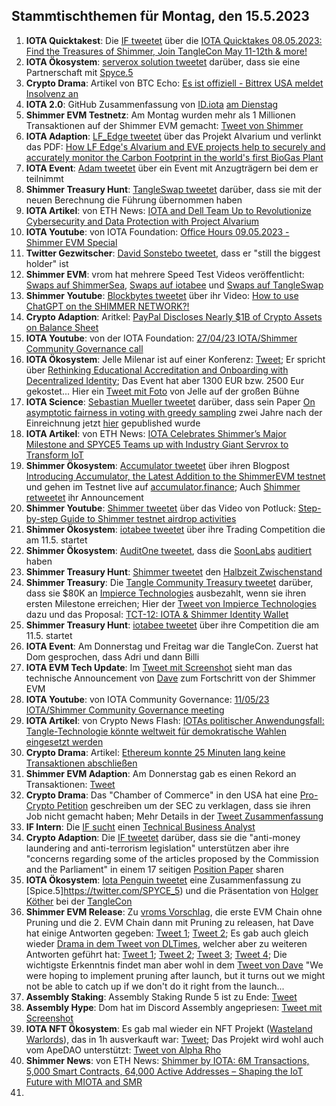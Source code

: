 ## Stammtischthemen für Montag, den 15.5.2023

1. **IOTA Quicktakest**: Die [IF tweetet](https://twitter.com/iota/status/1655497871502761986?s=20) über die [IOTA Quicktakes 08.05.2023: Find the Treasures of Shimmer, Join TangleCon May 11-12th & more!](https://www.youtube.com/watch?v=zryjv7T8WoI)
2. **IOTA Ökosystem**: [serverox solution tweetet](https://twitter.com/servrox/status/1655816042357178368?s=20) darüber, dass sie eine Partnerschaft mit [Spyce.5](https://twitter.com/SPYCE_5)
3. **Crypto Drama**: Artikel von BTC Echo: [Es ist offiziell - Bittrex USA meldet Insolvenz an](https://www.btc-echo.de/schlagzeilen/bittrex-usa-meldet-insolvenz-an-163954/)
4. **IOTA 2.0**: GitHub Zusammenfassung von [ID.iota](https://twitter.com/id_iota) [am Dienstag](https://twitter.com/id_iota/status/1655679947988701185?s=20)
5. **Shimmer EVM Testnetz**: Am Montag wurden mehr als 1 Millionen Transaktionen auf der Shimmer EVM gemacht: [Tweet von Shimmer](https://twitter.com/shimmernet/status/1655834923943559169?s=20)
6. **IOTA Adaption**: [LF_Edge tweetet](https://twitter.com/LF_Edge/status/1655590921373720577?s=20) über das Projekt Alvarium und verlinkt das PDF: [How LF Edge's Alvarium and EVE projects help to securely and accurately monitor the Carbon Footprint in the world's first BioGas Plant](https://www.lfedge.org/wp-content/uploads/2023/02/LFEdge_ProjectAlvariumEVE_CaseStudy_013123.pdf?hsCtaTracking=3b2270ca-1dc4-4073-bc6f-cc60846ef409%7C20ae527a-9d0c-4ec5-b8ab-377b0e2ddd1f&utm_content=247581448&utm_medium=social&utm_source=twitter&hss_channel=tw-1085641282175741952)
7. **IOTA Event**: [Adam tweetet](https://twitter.com/Schpoopel/status/1655871948755271680?s=20) über ein Event mit Anzugträgern bei dem er teilnimmt
8. **Shimmer Treasury Hunt**: [TangleSwap tweetet](https://twitter.com/TangleSwap/status/1655868330962558976?s=20) darüber, dass sie mit der neuen Berechnung die Führung übernommen haben
9. **IOTA Artikel**: von ETH News: [IOTA and Dell Team Up to Revolutionize Cybersecurity and Data Protection with Project Alvarium](https://www.ethnews.com/iota-and-dell-team-up-to-revolutionize-cybersecurity-and-data-protection-with-project-alvarium/)
10. **IOTA Youtube**: von IOTA Foundation: [Office Hours 09.05.2023 - Shimmer EVM Special]()
11. **Twitter Gezwitscher**: [David Sonstebo tweetet](https://twitter.com/DavidSonstebo/status/1655989238544859163?s=20), dass er "still the biggest holder" ist
12. **Shimmer EVM**: vrom hat mehrere Speed Test Videos veröffentlicht: [Swaps auf ShimmerSea](https://twitter.com/Vrom14286662/status/1655990524317138961?s=20), [Swaps auf iotabee](https://twitter.com/Vrom14286662/status/1656014880762208316?s=20) und [Swaps auf TangleSwap](https://twitter.com/Vrom14286662/status/1656018353205411840?s=20)
13. **Shimmer Youtube**: [Blockbytes tweetet](https://twitter.com/blockbytescom/status/1656018700489875457?s=20) über ihr Video: [How to use ChatGPT on the SHIMMER NETWORK?!](https://www.youtube.com/watch?v=MlG5pCbwITk)
14. **Crypto Adaption**: Aritkel: [PayPal Discloses Nearly $1B of Crypto Assets on Balance Sheet](https://blockworks.co/news/paypal-discloses-1b-crypto)
15. **IOTA Youtube**: von der IOTA Foundation: [27/04/23 IOTA/Shimmer Community Governance call](https://www.youtube.com/watch?v=Ax0NrO66UqY&t=1s)
16. **IOTA Ökosystem**: Jelle Milenar ist auf einer Konferenz: [Tweet](https://twitter.com/JelleFm/status/1656205643764715520?s=20); Er spricht über [Rethinking Educational Accreditation and Onboarding with Decentralized Identity](https://www.kuppingercole.com/sessions/5279/3); Das Event hat aber 1300 EUR bzw. 2500 Eur gekostet... Hier ein [Tweet mit Foto](https://twitter.com/JelleFm/status/1656323117420101634?s=20) von Jelle auf der großen Bühne
17. **IOTA Science**: [Sebastian Mueller tweetet](https://twitter.com/NaitsabesMue/status/1656203846669021186?s=20) darüber, dass sein Paper [On asymptotic fairness in voting with greedy sampling](https://arxiv.org/abs/2101.11269) zwei Jahre nach der Einreichnung jetzt [hier](https://www.cambridge.org/core/journals/advances-in-applied-probability/article/abs/on-asymptotic-fairness-in-voting-with-greedy-sampling/C5E5D5EB9915DD887ECCBABB297D1F8B) gepublished wurde
18. **IOTA Artikel**: von ETH News: [IOTA Celebrates Shimmer’s Major Milestone and SPYCE5 Teams up with Industry Giant Servrox to Transform IoT](https://www.ethnews.com/iota-celebrates-shimmers-major-milestone-and-spyce5-teams-up-with-industry-giant-servrox-to-transform-iot/)
19. **Shimmer Ökosystem**: [Accumulator tweetet](https://twitter.com/ACCU_DeFi/status/1656241776405954562?s=20) über ihren Blogpost [Introducing Accumulator, the Latest Addition to the ShimmerEVM testnet](https://medium.com/@accumulator.crypto/introducing-accumulator-the-latest-addition-to-the-shimmerevm-testnet-fdf4be9e03d4) und gehen im Testnet live auf [accumulator.finance](https://www.accumulator.finance/); Auch [Shimmer retweetet](https://twitter.com/shimmernet/status/1656272355163877379?s=20) ihr Announcement
20. **Shimmer Youtube**: [Shimmer tweetet](https://twitter.com/shimmernet/status/1656271202132930562?s=20) über das Video von Potluck: [Step-by-step Guide to Shimmer testnet airdrop activities](https://youtu.be/CUrz5DZNLRw)
21. **Shimmer Ökosystem**: [iotabee tweetet](https://twitter.com/iotabee/status/1656270041103433735?s=20) über ihre Trading Competition die am 11.5. startet
22. **Shimmer Ökosystem**: [AuditOne tweetet](https://twitter.com/auditone_team/status/1656269013884850176?s=20), dass die [SoonLabs](https://twitter.com/soon_labs) [auditiert](https://docsend.com/view/hhzgzfis38sgfbi2) haben
23. **Shimmer Treasury Hunt**: [Shimmer tweetet](https://twitter.com/shimmernet/status/1656282953486327813?s=20) den [Halbzeit Zwischenstand]()
24. **Shimmer Treasury**: Die [Tangle Community Treasury tweetet](https://twitter.com/TangleTreasury/status/1656347429489496065?s=20) darüber, dass sie $80K an [Impierce Technologies](https://twitter.com/ImpierceTech) ausbezahlt, wenn sie ihren ersten Milestone erreichen; Hier der [Tweet von Impierce Technologies](https://twitter.com/ImpierceTech/status/1656358226026197001?s=20) dazu und das Proposal: [TCT-12: IOTA & Shimmer Identity Wallet](https://hackmd.io/@turIC_28RG6k6PG4qdRL8A/H1ztsQuV2)
25. **Shimmer Treasury Hunt**: [iotabee tweetet](https://twitter.com/iotabee/status/1656551383011557378?s=20) über ihre Competition die am 11.5. startet
26. **IOTA Event**: Am Donnerstag und Freitag war die TangleCon. Zuerst hat Dom gesprochen, dass Adri und dann Billi
27. **IOTA EVM Tech Update**: Im [Tweet mit Screenshot](https://twitter.com/Vrom14286662/status/1656618853508476930?s=20) sieht man das technische Announcement von [Dave](https://twitter.com/fijter) zum Fortschritt von der Shimmer EVM
28. **IOTA Youtube**: von IOTA Community Governance: [11/05/23 IOTA/Shimmer Community Governance meeting](https://www.youtube.com/watch?v=zbJp2w-_K_E&t=34s)
29. **IOTA Artikel**: von Crypto News Flash: [IOTAs politischer Anwendungsfall: Tangle-Technologie könnte weltweit für demokratische Wahlen eingesetzt werden](https://www.crypto-news-flash.com/de/iotas-politischer-anwendungsfall-tangle-technologie-koennte-weltweit-fuer-demokratische-wahlen-eingesetzt-werden/)
30. **Crypto Drama**: Artikel: [Ethereum konnte 25 Minuten lang keine Transaktionen abschließen](https://www.btc-echo.de/schlagzeilen/ethereum-konnte-25-minuten-lang-keine-transaktionen-abschliessen-164192/)
31. **Shimmer EVM Adaption**: Am Donnerstag gab es einen Rekord an Transaktionen: [Tweet](https://twitter.com/Vrom14286662/status/1656869156149444609?s=20)
32. **Crypto Drama**: Das "Chamber of Commerce" in den USA hat eine [Pro-Crypto Petition](https://www.uschamber.com/assets/documents/U.S.-Chamber-Amicus-Brief-In-re-Coinbase-Third-Circuit.pdf) geschreiben um der SEC zu verklagen, dass sie ihren Job nicht gemacht haben; Mehr Details in der [Tweet Zusammenfassung](https://twitter.com/MetaLawMan/status/1656737447756038177?s=20)
33.  **IF Intern**: Die [IF sucht](https://twitter.com/iota/status/1655875266374254593) einen [Technical Business Analyst](https://iota-foundation.jobs.personio.com/job/1110414?display=en)
34.  **Crypto Adaption**: Die [IF tweetet](https://twitter.com/iota/status/1656992686933438464?s=20) darüber, dass sie die "anti-money laundering and anti-terrorism legislation" unterstützen aber ihre "concerns regarding some of the articles proposed by the Commission and the Parliament" in einem 17 seitigen [Position Paper](https://www.linkedin.com/posts/iotafoundation_iota-amlr-position-paper-activity-7062753135756255232-LENn/?utm_source=share&utm_medium=member_desktop) sharen
35.  **IOTA Ökosystem**: [Iota Penguin tweetet](https://twitter.com/iota_penguin/status/1657000710188195840?s=20) eine Zusammenfassung zu [Spice.5]https://twitter.com/SPYCE_5) und die Präsentation von [Holger Köther](https://twitter.com/HolgerKoether) bei der [TangleCon](https://twitter.com/TangleCon)
36.  **Shimmer EVM Release**: Zu [vroms Vorschlag](https://twitter.com/Vrom14286662/status/1656911299312222208?s=20), die erste EVM Chain ohne Pruning und die 2. EVM Chain dann mit Pruning zu releasen, hat Dave hat einige Antworten gegeben: [Tweet 1](https://twitter.com/fijter/status/1656956252759498755?s=20); [Tweet 2](https://twitter.com/fijter/status/1656958956198146049?s=20); Es gab auch gleich wieder [Drama in dem Tweet von DLTimes](https://twitter.com/TheDLTimes/status/1656916221281947648?s=20), welcher aber zu weiteren Antworten geführt hat: [Tweet 1](https://twitter.com/fijter/status/1656920574860439552?s=20); [Tweet 2](https://twitter.com/fijter/status/1656921935211642880?s=20); [Tweet 3](https://twitter.com/fijter/status/1656925130121965570?s=20); [Tweet 4](https://twitter.com/fijter/status/1656928154051649538?s=20); Die wichtigste Erkenntnis findet man aber wohl in dem [Tweet von Dave](https://twitter.com/fijter/status/1656954834954641408?s=20) "We were hoping to implement pruning after launch, but it turns out we might not be able to catch up if we don't do it right from the launch...
37.  **Assembly Staking**: Assembly Staking Runde 5 ist zu Ende: [Tweet](https://twitter.com/assembly_net/status/1657026602742562819?s=20)
38.  **Assembly Hype**: Dom hat im Discord Assembly angepriesen: [Tweet mit Screenshot](https://twitter.com/Vrom14286662/status/1657051065483706368?s=20)
39.  **IOTA NFT Ökosystem**: Es gab mal wieder ein NFT Projekt ([Wasteland Warlords](https://soonaverse.com/collection/0xa19c0ff5f9092a55ae4f559063db7458625090e2)), das in 1h ausverkauft war: [Tweet](https://twitter.com/BingoBongo_ape/status/1657061005405323271?s=20); Das Projekt wird wohl auch vom ApeDAO unterstützt: [Tweet von Alpha Rho](https://twitter.com/0xAlphaRho/status/1657049867988901889?s=20)
40.  **Shimmer News**: von ETH News: [Shimmer by IOTA: 6M Transactions, 5,000 Smart Contracts, 64,000 Active Addresses – Shaping the IoT Future with MIOTA and SMR](https://www.ethnews.com/shimmer-by-iota-6m-transactions-5000-smart-contracts-64000-active-addresses-shaping-the-iot-future-with-miota-and-smr/)
41.  
